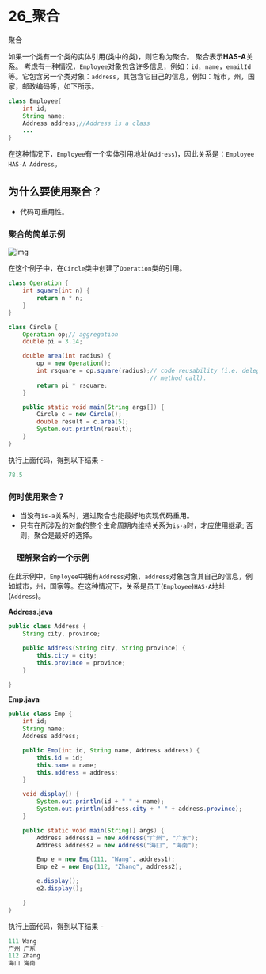 # 26_聚合

聚合

如果一个类有一个类的实体引用(类中的类)，则它称为聚合。 聚合表示**HAS-A**关系。
考虑有一种情况，`Employee`对象包含许多信息，例如：`id`，`name`，`emailId`等。它包含另一个类对象：`address`，其包含它自己的信息，例如：城市，州，国家，邮政编码等，如下所示。

```java
class Employee{  
    int id;  
    String name;  
    Address address;//Address is a class  
    ...  
}
```

在这种情况下，`Employee`有一个实体引用地址(`Address`)，因此关系是：`Employee HAS-A Address`。

## 为什么要使用聚合？

- 代码可重用性。

### 聚合的简单示例

![img](http://www.yiibai.com/uploads/images/201703/0603/965100309_75158.jpg)

在这个例子中，在`Circle`类中创建了`Operation`类的引用。

```java
class Operation {
    int square(int n) {
        return n * n;
    }
}

class Circle {
    Operation op;// aggregation
    double pi = 3.14;

    double area(int radius) {
        op = new Operation();
        int rsquare = op.square(radius);// code reusability (i.e. delegates the
                                        // method call).
        return pi * rsquare;
    }

    public static void main(String args[]) {
        Circle c = new Circle();
        double result = c.area(5);
        System.out.println(result);
    }
}
```

执行上面代码，得到以下结果 -

```java
78.5
```

### 何时使用聚合？

- 当没有`is-a`关系时，通过聚合也能最好地实现代码重用。
- 只有在所涉及的对象的整个生命周期内维持关系为`is-a`时，才应使用继承; 否则，聚合是最好的选择。

### 　理解聚合的一个示例

在此示例中，`Employee`中拥有`Address`对象，`address`对象包含其自己的信息，例如城市，州，国家等。在这种情况下，关系是员工(`Employee`)`HAS-A`地址(`Address`)。

**Address.java**

```java
public class Address {
    String city, province;

    public Address(String city, String province) {
        this.city = city;
        this.province = province;
    }

}
```

**Emp.java**

```java
public class Emp {
    int id;
    String name;
    Address address;

    public Emp(int id, String name, Address address) {
        this.id = id;
        this.name = name;
        this.address = address;
    }

    void display() {
        System.out.println(id + " " + name);
        System.out.println(address.city + " " + address.province);
    }

    public static void main(String[] args) {
        Address address1 = new Address("广州", "广东");
        Address address2 = new Address("海口", "海南");

        Emp e = new Emp(111, "Wang", address1);
        Emp e2 = new Emp(112, "Zhang", address2);

        e.display();
        e2.display();

    }
}
```

执行上面代码，得到以下结果 -

```  Java
111 Wang
广州 广东
112 Zhang
海口 海南
```